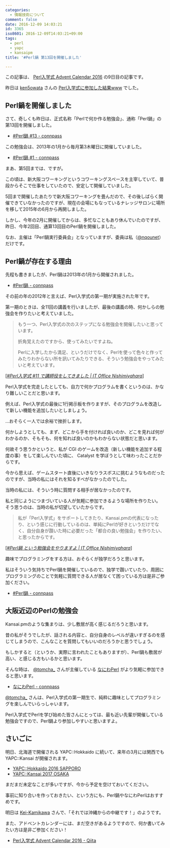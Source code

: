 ```yaml
---
categories:
  - 情報技術について
comment: false
date: 2016-12-09 14:03:21
id: 3365
iso8601: 2016-12-09T14:03:21+09:00
tags:
  - perl
  - yapc
  - kansaipm
title: '#Perl鍋 第13回を開催しました'

---
```


<p>この記事は、 <a href="http://qiita.com/advent-calendar/2016/perl-entrance">Perl入学式 Advent Calendar 2016</a> の9日目の記事です。</p>

<p>昨日は <a href="http://qiita.com/ken5owata">ken5owata</a> さんの <a href="http://ken5owata.hatenablog.com/entry/2016/12/08/012211">Perl入学式に参加した結果www</a>  でした。</p>

<h2>Perl鍋を開催しました</h2>

<p>さて、奇しくも昨日は、正式名称「Perlで何か作る勉強会」、通称「Perl鍋」の第13回を開催しました。</p>

<ul>
<li><a href="https://perlnabe.connpass.com/event/46689/">#Perl鍋 #13 - connpass</a></li>
</ul>

<p>この勉強会は、2013年の1月から毎月第3木曜日に開催していました。</p>

<ul>
<li><a href="https://perlnabe.connpass.com/event/1613/">#Perl鍋 #1 - connpass</a></li>
</ul>

<p>まあ、第5回までは、ですが。</p>

<p>この頃は、新大阪コワーキングというコワーキングスペースを主宰していて、普段からそこで仕事をしていたので、安定して開催していました。</p>

<p>5回まで開催したあたりで新大阪コワーキングを畳んだので、その後しばらく開催できていなかったのですが、現在の会場にもなっているナレッジサロンに場所を移して2015年の6月から再開しました。</p>

<p>しかし、今年の2月に開催してからは、多忙なこともあり休んでいたのですが、昨日、今年2回目、通算13回目のPerl鍋を開催しました。</p>

<p>なお、主催は「Perl鍋実行委員会」となっていますが、委員は私（<a href="https://twitter.com/nqounet">@nqounet</a>）だけです。</p>

<h2>Perl鍋が存在する理由</h2>

<p>先程も書きましたが、Perl鍋は2013年の1月から開催されました。</p>

<ul>
<li><a href="https://perlnabe.connpass.com/">#Perl鍋 - connpass</a></li>
</ul>

<p>その前の年の2012年と言えば、Perl入学式の第一期が実施された年です。</p>

<p>第一期のときは、全11回の講義を行いましたが、最後の講義の時、何かしらの勉強会を作りたいと考えていました。</p>

<blockquote cite="http://www.nishimiyahara.net/2012/12/18/143300" title="#Perl入学式 #11 で講師役をしてきました | IT Office Nishimiyahara" class="blockquote"><p>もう一つ、Perl入学式の次のステップになる勉強会を開催したいと思っています。

折角覚えたのですから、使ってみたいですよね。

Perlに入学したから満足、というだけでなく、Perlを使って色々と作ってみたりわからない所を訊いてみたりできる、そういう勉強会をやってみたいと考えています。</p></blockquote>

<div class="cite">[<cite><a href="http://www.nishimiyahara.net/2012/12/18/143300">#Perl入学式 #11 で講師役をしてきました | IT Office Nishimiyahara</a></cite>]</div>

<p>Perl入学式を完走したとしても、自力で何かプログラムを書くというのは、かなり難しいことだと思います。</p>

<p>例えば、Perl入学式の最後に1行掲示板を作りますが、そのプログラムを改造して新しい機能を追加したいとしましょう。</p>

<p>…おそらく一人では余裕で挫折します。</p>

<p>何かしようとしても、まず、どこから手を付ければ良いのか、どこを見れば何がわかるのか、そもそも、何を知れば良いのかもわからない状態だと思います。</p>

<p>何故そう思うかというと、私が CGI のゲームを改造（新しい機能を追加する程度の事）をして楽しんでいた頃に、 Catalyst を学ぼうとして味わったことだからです。</p>

<p>今から思えば、ゲームスタート直後にいきなりラスボスに挑むようなものだったのですが、当時の私にはそれを知るすべがなかったのでした。</p>

<p>当時の私には、そういう時に質問する相手が居なかったのです。</p>

<p>私と同じようにつまづいている人が気軽に参加できるような場所を作りたい。
そう思うのは、当時の私が切望していたからです。</p>

<blockquote cite="http://www.nishimiyahara.net/2012/12/25/115900" title="#Perl鍋 という勉強会をやりますよ | IT Office Nishimiyahara" class="blockquote"><p>私が「Perl入学式」をサポートしてきたり、Kansai.pmの代表になったり、という感じに行動しているのは、単純にPerlが好きというだけでなく、自分自身が躓いた時に必要だった「都合の良い勉強会」を作りたい、と思ったからです。</p></blockquote>

<div class="cite">[<cite><a href="http://www.nishimiyahara.net/2012/12/25/115900">#Perl鍋 という勉強会をやりますよ | IT Office Nishimiyahara</a></cite>]</div>

<p>趣味でプログラミングをする方は、おそらくが独学だろうと思います。</p>

<p>私はそういう気持ちでPerl鍋を開催しているので、独学で躓いていたり、周囲にプログラミングのことで気軽に質問できる人が居なくて困っている方は是非ご参加ください。</p>

<ul>
<li><a href="https://perlnabe.connpass.com/">#Perl鍋 - connpass</a></li>
</ul>

<h2>大阪近辺のPerlの勉強会</h2>

<p>Kansai.pmのような集まりは、少し敷居が高く感じるだろうと思います。</p>

<p>昔の私がそうでしたが、話される内容と、自分自身のレベルが違いすぎるのを感じてしまうので、こんなことを質問してもいいのだろうかと思うでしょう。</p>

<p>もしかすると（というか、実際に言われたこともありますが）、Perl鍋も敷居が高い、と感じる方もいるかと思います。</p>

<p>そんな時は、 <a href="http://twitter.com/tomcha_">@tomcha_</a> さんが主催している <a href="https://naniwaperl.connpass.com">なにわPerl</a> がより気軽に参加できると思います。</p>

<ul>
<li><a href="https://naniwaperl.connpass.com/">なにわPerl - connpass</a></li>
</ul>

<p><a href="http://twitter.com/tomcha_">@tomcha_</a> さんは、Perl入学式の第一期生で、純粋に趣味としてプログラミングを楽しんでいらっしゃいます。</p>

<p>Perl入学式でPerlを学び始めた皆さんにとっては、最も近い先輩が開催している勉強会ですので、Perl鍋より参加しやすいと思いますよ。</p>

<h2>さいごに</h2>

<p>明日、北海道で開催される YAPC::Hokkaido に続いて、来年の3月には関西でもYAPC::Kansai が開催されます。</p>

<ul>
<li><a href="http://yapcjapan.org/2016hokkaido/">YAPC::Hokkaido 2016 SAPPORO</a></li>
<li><a href="http://yapcjapan.org/2017kansai/">YAPC::Kansai 2017 OSAKA</a></li>
</ul>

<p>まだまだ未定なことが多いですが、今から予定を空けておいてください。</p>

<p>事前に知り合いを作っておきたい、という方にも、Perl鍋やなにわPerlはおすすめです。</p>

<p>明日は <a href="http://qiita.com/Kei-Kamikawa">Kei-Kamikawa</a> さんで、「それでは沖縄からの中継です！」のようです。</p>

<p>また、アドベントカレンダーには、まだ空きがあるようですので、何か書いてみたい方は是非ご参加ください！</p>

<ul>
<li><a href="http://qiita.com/advent-calendar/2016/perl-entrance">Perl入学式 Advent Calendar 2016 - Qiita</a></li>
</ul>
    	